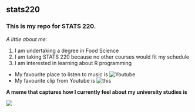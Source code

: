 ## stats220

### This is my repo for STATS 220. 

*A little about me:*

<!--- numbered lists --->
1. I am undertaking a degree in Food Science
2. I am taking STATS 220 because no other courses would fit my schedule
3. I am interested in learning about R programming
<!--- unordered lists --->
* My favourite place to listen to music is ![Youtube](https://www.youtube.com/)
* My favourite clip from Youtube is ![this](https://youtu.be/dQw4w9WgXcQ?feature=shared)

**A meme that captures how I currently feel about my university studies is** 

![](https://media1.tenor.com/m/47qpxBq_Tw0AAAAd/cat-cat-meme.gif)
